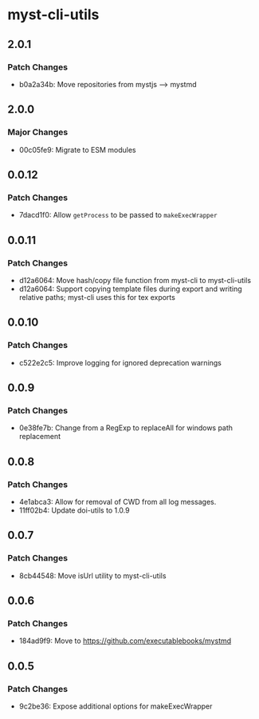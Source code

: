 # myst-cli-utils

## 2.0.1

### Patch Changes

- b0a2a34b: Move repositories from mystjs --> mystmd

## 2.0.0

### Major Changes

- 00c05fe9: Migrate to ESM modules

## 0.0.12

### Patch Changes

- 7dacd1f0: Allow `getProcess` to be passed to `makeExecWrapper`

## 0.0.11

### Patch Changes

- d12a6064: Move hash/copy file function from myst-cli to myst-cli-utils
- d12a6064: Support copying template files during export and writing relative paths; myst-cli uses this for tex exports

## 0.0.10

### Patch Changes

- c522e2c5: Improve logging for ignored deprecation warnings

## 0.0.9

### Patch Changes

- 0e38fe7b: Change from a RegExp to replaceAll for windows path replacement

## 0.0.8

### Patch Changes

- 4e1abca3: Allow for removal of CWD from all log messages.
- 11ff02b4: Update doi-utils to 1.0.9

## 0.0.7

### Patch Changes

- 8cb44548: Move isUrl utility to myst-cli-utils

## 0.0.6

### Patch Changes

- 184ad9f9: Move to https://github.com/executablebooks/mystmd

## 0.0.5

### Patch Changes

- 9c2be36: Expose additional options for makeExecWrapper
